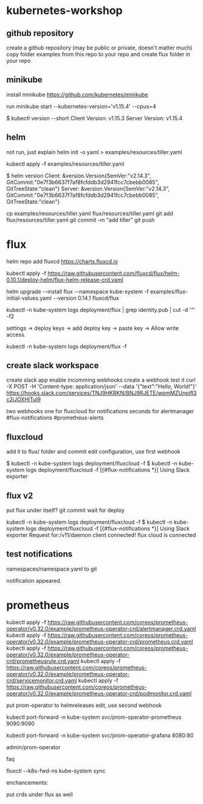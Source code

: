# kubernetes-workshop

## github repository

create a github repository (may be public or private, doesn't matter much)
copy folder examples from this repo to your repo and create flux folder in your repo

## minikube

install minikube
https://github.com/kubernetes/minikube

run
minikube start --kubernetes-version='v1.15.4' --cpus=4

$ kubectl version --short
Client Version: v1.15.3
Server Version: v1.15.4

## helm

not run, just explain
helm init -o yaml > examples/resources/tiller.yaml

kubectl apply -f examples/resources/tiller.yaml

$ helm version
Client: &version.Version{SemVer:"v2.14.3", GitCommit:"0e7f3b6637f7af8fcfddb3d2941fcc7cbebb0085", GitTreeState:"clean"}
Server: &version.Version{SemVer:"v2.14.3", GitCommit:"0e7f3b6637f7af8fcfddb3d2941fcc7cbebb0085", GitTreeState:"clean"}

cp examples/resources/tiller.yaml flux/resources/tiller.yaml
git add flux/resources/tiller.yaml
git commit -m "add tiller"
git push

# flux

helm repo add fluxcd https://charts.fluxcd.io

kubectl apply -f https://raw.githubusercontent.com/fluxcd/flux/helm-0.10.1/deploy-helm/flux-helm-release-crd.yaml

helm upgrade --install flux --namespace kube-system -f examples/flux-initial-values.yaml --version 0.14.1 fluxcd/flux

kubectl -n kube-system logs deployment/flux | grep identity.pub | cut -d '"' -f2

settings -> deploy keys -> add deploy key -> paste key -> Allow write access.

kubectl -n kube-system logs deployment/flux -f

## create slack workspace

create slack app
enable incomming webhooks
create a webhook
test it 
curl -X POST -H 'Content-type: application/json' --data '{"text":"Hello, World!"}' https://hooks.slack.com/services/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

two webhooks
one for fluxcloud for notifications
seconds for alertmanager
#flux-notifications
#prometheus-alerts

## fluxcloud

add it to flux/ folder and commit
edit configuration, use first webhook

$ kubectl -n kube-system logs deployment/fluxcloud -f
$ kubectl -n kube-system logs deployment/fluxcloud -f
[{#flux-notifications *}]
Using Slack exporter

## flux v2

put flux under itself?
git commit
wait for deploy

kubectl -n kube-system logs deployment/fluxcloud -f
$ kubectl -n kube-system logs deployment/fluxcloud -f
[{#flux-notifications *}]
Using Slack exporter
Request for:/v11/daemon
client connected!
flux cloud is connected

## test notifications

namespaces/namespace.yaml to git

notification appeared.

# prometheus


kubectl apply -f https://raw.githubusercontent.com/coreos/prometheus-operator/v0.32.0/example/prometheus-operator-crd/alertmanager.crd.yaml
kubectl apply -f https://raw.githubusercontent.com/coreos/prometheus-operator/v0.32.0/example/prometheus-operator-crd/prometheus.crd.yaml
kubectl apply -f https://raw.githubusercontent.com/coreos/prometheus-operator/v0.32.0/example/prometheus-operator-crd/prometheusrule.crd.yaml
kubectl apply -f https://raw.githubusercontent.com/coreos/prometheus-operator/v0.32.0/example/prometheus-operator-crd/servicemonitor.crd.yaml
kubectl apply -f https://raw.githubusercontent.com/coreos/prometheus-operator/v0.32.0/example/prometheus-operator-crd/podmonitor.crd.yaml

put prom-operator to helmreleases
edit, use second webhook

kubectl port-forward -n kube-system svc/prom-operator-prometheus 9090:9090

kubectl port-forward -n kube-system svc/prom-operator-grafana 8080:80

admin/prom-operator










faq

fluxctl --k8s-fwd-ns kube-system sync


enchancements:

put crds under flux as well
